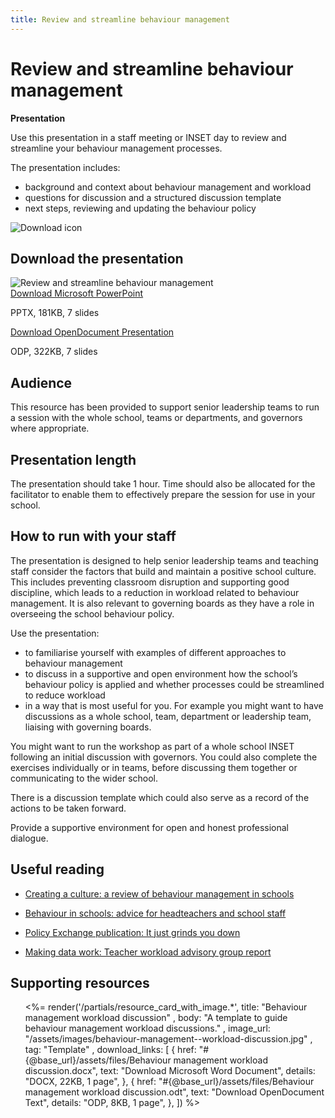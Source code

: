 ```yaml
---
title: Review and streamline behaviour management
---
```


# Review and streamline behaviour management

<strong class="govuk-tag">Presentation</strong>

Use this presentation in a staff meeting or INSET day to review and streamline
your behaviour management processes.

The presentation includes:

- background and context about behaviour management and workload
- questions for discussion and a structured discussion template
- next steps, reviewing and updating the behaviour policy

<div class="govuk-grid-row dfe-width-container">
  <div class="govuk-grid-column-full">
    <div class="info-box">
      <div class="info-box__corner">
        <img src="/assets/images/download-icon.svg" alt="Download icon">
      </div>
      <h2 class="govuk-heading-m">
        Download the presentation
      </h2>
      <div class="govuk-grid-row info-box__download-content">
        <div class="govuk-grid-column-one-half">
          <img src="/assets/images/behaviour-management--review-and-streamline-behaviour-management.jpg" alt="Review and streamline behaviour management" class="dfe-file-preview-image">
        </div>
        <div class="govuk-grid-column-one-half">
          <a class="govuk-body" href="<%= @base_url %>/assets/files/Review and streamline behaviour management.pptx">
            Download Microsoft PowerPoint
         </a>
         <p>
           PPTX, 181KB, 7 slides
         </p>
         <a class="govuk-body" href="<%= @base_url %>/assets/files/Review and streamline behaviour management.odp">
           Download OpenDocument Presentation
         </a>
         <p>
           ODP, 322KB, 7 slides
         </p>
       </div>
      </div>
    </div>
  </div>
</div>

## Audience

This resource has been provided to support senior leadership teams to run a
session with the whole school, teams or departments, and governors where
appropriate.

## Presentation length

The presentation should take 1 hour. Time should also be allocated for the facilitator to enable
them to effectively prepare the session for use in your school.

## How to run with your staff

The presentation is designed to help senior leadership teams and teaching staff
consider the factors that build and maintain a positive school culture. This
includes preventing classroom disruption and supporting good discipline, which
leads to a reduction in workload related to behaviour management. It is also
relevant to governing boards as they have a role in overseeing the school
behaviour policy.

Use the presentation:

- to familiarise yourself with examples of different approaches to behaviour
  management
- to discuss in a supportive and open environment how the school’s behaviour
  policy is applied and whether processes could be streamlined to
  reduce workload
- in a way that is most useful for you. For example you might want to have
  discussions as a whole school, team, department or leadership team, liaising
  with governing boards.

You might want to run the workshop as part of a whole school INSET following an
initial discussion with governors. You could also complete the exercises
individually or in teams, before discussing them together or communicating to
the wider school.

There is a discussion template which could also serve as a record of the actions
to be taken forward.

Provide a supportive environment for open and honest professional dialogue.

## Useful reading

- [Creating a culture: a review of behaviour management in schools](https://www.gov.uk/government/publications/behaviour-in-schools)

- [Behaviour in schools: advice for headteachers and school staff](https://www.gov.uk/government/publications/behaviour-in-schools%2D%2D2)

- [Policy Exchange publication: It just grinds you down](https://policyexchange.org.uk/publication/it-just-grinds-you-down)

- [Making data work: Teacher workload advisory group report](https://www.gov.uk/government/publications/teacher-workload-advisory-group-report-and-government-response)

<h2 class="govuk-heading-m govuk-!-margin-top-7 govuk-!-margin-bottom-7">
  Supporting resources
</h2>

<ul class="resource-card-group">
  <%= render('/partials/resource_card_with_image.*', title: "Behaviour management workload discussion" ,
    body: "A template to guide behaviour management workload discussions." ,
    image_url: "/assets/images/behaviour-management--workload-discussion.jpg" ,
    tag: "Template" , download_links: [
      {
        href: "#{@base_url}/assets/files/Behaviour management workload discussion.docx",
        text: "Download Microsoft Word Document",
        details: "DOCX, 22KB, 1 page",
      },
      {
        href: "#{@base_url}/assets/files/Behaviour management workload discussion.odt",
        text: "Download OpenDocument Text",
        details: "ODP, 8KB, 1 page",
      },
    ]) %>

</ul>
